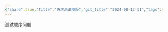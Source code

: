 ```yaml
---
{"share":true,"title":"再次测试模板","git_title":"2024-08-12-11","tags":["geek"],"categories":["geek"],"dg-publish":true,"permalink":"/001 Inbox/再次测试顺序问题/","dgPassFrontmatter":true,"noteIcon":""}
---
```


测试顺序问题

